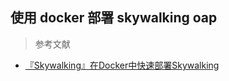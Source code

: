 ## 使用 docker 部署 skywalking oap

> 参考文献

* [『Skywalking』在Docker中快速部署Skywalking](https://developer.aliyun.com/article/987603)